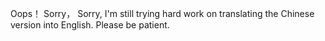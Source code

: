 Oops！
Sorry， Sorry, I'm still trying hard work on translating the Chinese version into English. Please be patient.